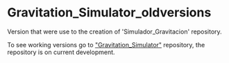 # Gravitation_Simulator_oldversions
Version that were use to the creation of 'Simulador_Gravitacion' repository.

To see working versions go to ["Gravitation_Simulator"](https://github.com/JAFigueroaAcero/Gravitation_Simulator "Gravitation_Simulator") repository, the repository is on current development.
